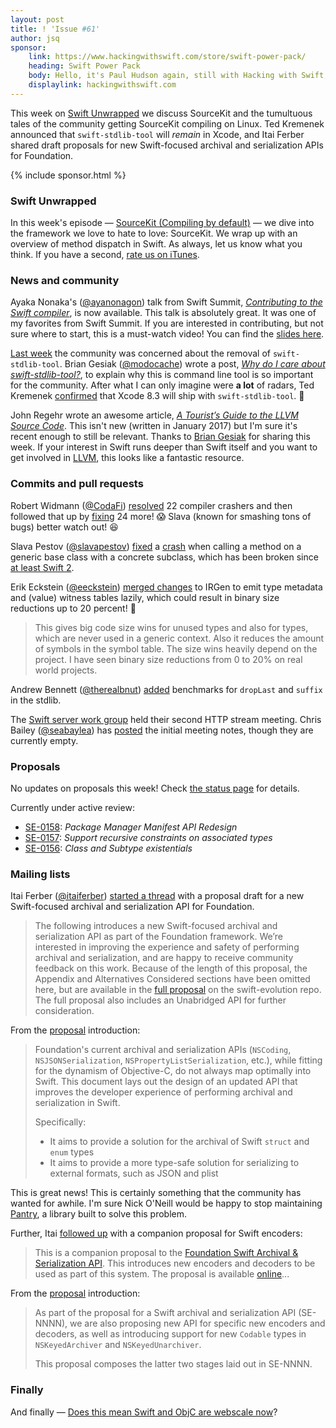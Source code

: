 ```yaml
---
layout: post
title: ! 'Issue #61'
author: jsq
sponsor:
    link: https://www.hackingwithswift.com/store/swift-power-pack/
    heading: Swift Power Pack
    body: Hello, it's Paul Hudson again, still with Hacking with Swift, and still helping to support this awesome newsletter. Perhaps I should hire a marketing team. In the meantime, check out my Swift Power Pack – you get my first six books at the discounted bundle price of just $100.
    displaylink: hackingwithswift.com
---
```


This week on [Swift Unwrapped](https://spec.fm/podcasts/swift-unwrapped/61850) we discuss SourceKit and the tumultuous tales of the community getting SourceKit compiling on Linux. Ted Kremenek announced that `swift-stdlib-tool` will *remain* in Xcode, and Itai Ferber shared draft proposals for new Swift-focused archival and serialization APIs for Foundation.

<!--excerpt-->

{% include sponsor.html %}

### Swift Unwrapped

In this week's episode &mdash; [SourceKit (Compiling by default)](https://spec.fm/podcasts/swift-unwrapped/61850) &mdash; we dive into the framework we love to hate to love: SourceKit. We wrap up with an overview of method dispatch in Swift. As always, let us know what you think. If you have a second, [rate us on iTunes](https://itunes.apple.com/us/podcast/swift-unwrapped/id1209817203).

### News and community

Ayaka Nonaka's ([@ayanonagon](https://twitter.com/ayanonagon)) talk from Swift Summit, [*Contributing to the Swift compiler*](https://www.skilled.io/u/swiftsummit/contributing-to-the-swift-compiler), is now available. This talk is absolutely great. It was one of my favorites from Swift Summit. If you are interested in contributing, but not sure where to start, this is a must-watch video! You can find the [slides here](https://speakerdeck.com/ayanonagon/contributing-to-swift).

[Last week](/issue-60/) the community was concerned about the removal of `swift-stdlib-tool`. Brian Gesiak ([@modocache](https://twitter.com/modocache)) wrote a post, [*Why do I care about swift-stdlib-tool?*](http://modocache.io/swift-stdlib-tool), to explain why this is command line tool is so important for the community. After what I can only imagine were **a lot** of radars, Ted Kremenek [confirmed](https://twitter.com/tkremenek/status/841179077130170368) that Xcode 8.3 will ship with `swift-stdlib-tool`. 🎉

John Regehr wrote an awesome article, [*A Tourist’s Guide to the LLVM Source Code*](https://blog.regehr.org/archives/1453). This isn't new (written in January 2017) but I'm sure it's recent enough to still be relevant. Thanks to [Brian Gesiak](https://twitter.com/modocache/status/841014140290363392) for sharing this week. If your interest in Swift runs deeper than Swift itself and you want to get involved in [LLVM](http://llvm.org), this looks like a fantastic resource.

### Commits and pull requests

Robert Widmann ([@CodaFi](https://github.com/CodaFi)) [resolved](https://github.com/apple/swift/pull/8059) 22 compiler crashers and then followed that up by [fixing](https://github.com/apple/swift/pull/8066) 24 more! 😱 Slava (known for smashing tons of bugs) better watch out! 😆

Slava Pestov ([@slavapestov](https://github.com/slavapestov)) [fixed](https://github.com/apple/swift/pull/8091) a [crash](https://bugs.swift.org/browse/SR-3541) when calling a method on a generic base class with a concrete subclass, which has been broken since [at least Swift 2](https://twitter.com/slava_pestov/status/841814023507136512).

Erik Eckstein ([@eeckstein](https://github.com/eeckstein)) [merged changes](https://github.com/apple/swift/pull/8018) to IRGen to emit type metadata and (value) witness tables lazily, which could result in binary size reductions up to 20 percent! 🙌

> This gives big code size wins for unused types and also for types, which are never used in a generic context. Also it reduces the amount of symbols in the symbol table. The size wins heavily depend on the project. I have seen binary size reductions from 0 to 20% on real world projects.

Andrew Bennett ([@therealbnut](https://github.com/therealbnut)) [added](https://github.com/apple/swift/pull/7420) benchmarks for `dropLast` and `suffix` in the stdlib.

The [Swift server work group](https://github.com/swift-server) held their second HTTP stream meeting. Chris Bailey ([@seabaylea](https://github.com/seabaylea)) has [posted](https://github.com/swift-server/work-group/pull/74) the initial meeting notes, though they are currently empty.

### Proposals

No updates on proposals this week! Check [the status page](https://apple.github.io/swift-evolution/) for details.

Currently under active review:

- [SE-0158](https://github.com/apple/swift-evolution/blob/master/proposals/0158-package-manager-manifest-api-redesign.md): *Package Manager Manifest API Redesign*
- [SE-0157](https://github.com/apple/swift-evolution/blob/master/proposals/0157-recursive-protocol-constraints.md): *Support recursive constraints on associated types*
- [SE-0156](https://github.com/apple/swift-evolution/blob/master/proposals/0156-subclass-existentials.md): *Class and Subtype existentials*

### Mailing lists

Itai Ferber ([@itaiferber](https://github.com/itaiferber)) [started a thread](https://lists.swift.org/pipermail/swift-evolution/Week-of-Mon-20170313/033910.html) with a proposal draft for a new Swift-focused archival and serialization API for Foundation.

> The following introduces a new Swift-focused archival and serialization API as part of the Foundation framework. We’re interested in improving the experience and safety of performing archival and serialization, and are happy to receive community feedback on this work.
Because of the length of this proposal, the Appendix and Alternatives Considered sections have been omitted here, but are available in the [full proposal](https://github.com/apple/swift-evolution/pull/639) on the swift-evolution repo. The full proposal also includes an Unabridged API for further consideration.

From the [proposal](https://github.com/apple/swift-evolution/pull/639) introduction:

> Foundation's current archival and serialization APIs (`NSCoding`, `NSJSONSerialization`, `NSPropertyListSerialization`, etc.), while fitting for the dynamism of Objective-C, do not always map optimally into Swift. This document lays out the design of an updated API that improves the developer experience of performing archival and serialization in Swift.
>
> Specifically: <br/>
> * It aims to provide a solution for the archival of Swift `struct` and `enum` types
> * It aims to provide a more type-safe solution for serializing to external formats, such as JSON and plist

This is great news! This is certainly something that the community has wanted for awhile. I'm sure Nick O'Neill would be happy to stop maintaining [Pantry](https://github.com/nickoneill/Pantry), a library built to solve this problem.

Further, Itai [followed up](https://lists.swift.org/pipermail/swift-evolution/Week-of-Mon-20170313/033909.html) with a companion proposal for Swift encoders:

> This is a companion proposal to the [Foundation Swift Archival & Serialization API](https://github.com/apple/swift-evolution/pull/639). This introduces new encoders and decoders to be used as part of this system. The proposal is available [online](https://github.com/apple/swift-evolution/pull/640)...

From the [proposal](https://github.com/apple/swift-evolution/pull/640) introduction:

> As part of the proposal for a Swift archival and serialization API (SE-NNNN), we are also proposing new API for specific new encoders and decoders, as well as introducing support for new `Codable` types in `NSKeyedArchiver` and `NSKeyedUnarchiver`.
>
> This proposal composes the latter two stages laid out in SE-NNNN.

### Finally

And finally &mdash; [Does this mean Swift and ObjC are webscale now](https://twitter.com/jckarter/status/842104864301694976)?
